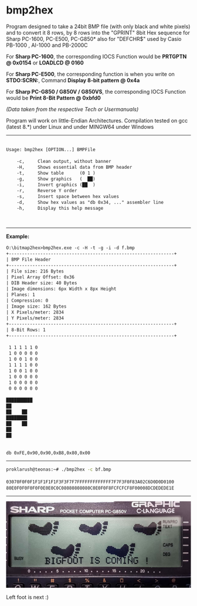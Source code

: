 # bmp2hex

Program designed to take a 24bit BMP file (with only black and white pixels) 
and to convert it 8 rows, by 8 rows into the "GPRINT" 8bit Hex sequence 
for Sharp PC-1600, PC-E500, PC-G850* 
also for "DEFCHR$" used by Casio PB-1000 , AI-1000 and PB-2000C

For __**Sharp PC-1600**__, the corresponding IOCS Function would be **PRTGPTN @ 0x0154** or **LOADLCD @ 0160**

For __**Sharp PC-E500**__, the corresponding function is when you write on **STDO:SCRN:**, Command **Display 8-bit pattern @ 0x4a**

For __**Sharp PC-G850 / G850V / G850VS**__, the corresponding IOCS Function would be **Print 8-Bit Pattern @ 0xbfd0**

*(Data taken from the respective Tech or Usermanuals)*


Program will work on little-Endian Architectures.
Compilation tested on gcc (latest 8.*) under Linux and under MINGW64 under Windows

---

<pre>
<code>
Usage: bmp2hex [OPTION...] BMPFile

    -c,     Clean output, without banner
    -H,     Shows essential data from BMP header
    -t,     Show table      (0 1 )
    -g,     Show graphics   (  ██)
    -i,     Invert graphics (██  )
    -r,     Reverse Y order
    -s,     Insert space between hex values
    -d,     Show hex values as "db 0x34, ..." assembler line
    -h,     Display this help message

</code>
</pre>

---

**Example:**

```
O:\bitmap2hex>bmp2hex.exe -c -H -t -g -i -d f.bmp
+---------------------------------------------------------------+
| BMP File Header
+---------------------------------------------------------------+
| File size: 216 Bytes
| Pixel Array Offset: 0x36
| DIB Header size: 40 Bytes
| Image dimensions: 6px Width x 8px Height
| Planes: 1
| Compression: 0
| Image size: 162 Bytes
| X Pixels/meter: 2834
| Y Pixels/meter: 2834
+---------------------------------------------------------------+
| 8-Bit Rows: 1
+---------------------------------------------------------------+

 1 1 1 1 1 0
 1 0 0 0 0 0
 1 0 0 1 0 0
 1 1 1 1 0 0
 1 0 0 1 0 0
 1 0 0 0 0 0
 1 0 0 0 0 0
 0 0 0 0 0 0

██████████
██
██    ██
████████
██    ██
██
██


db 0xFE,0x90,0x90,0xB8,0x80,0x00

```

****

```bash
proklarush@teonas:~# ./bmp2hex -c bf.bmp

03070F0F0F1F1F1F1F1F3F3F7F7FFFFFFFFFFFFF7F7F3F0F83A02C6D0D0D0100
80E0F0F0F0F0F0E0E0C0C08080808080C0E0F0F8FCFCFCF8F00008DCDEDEDE1E

```
****
![Right Foot of Bigfoot](img/bfoot_screen.jpg)

Left foot is next :)
